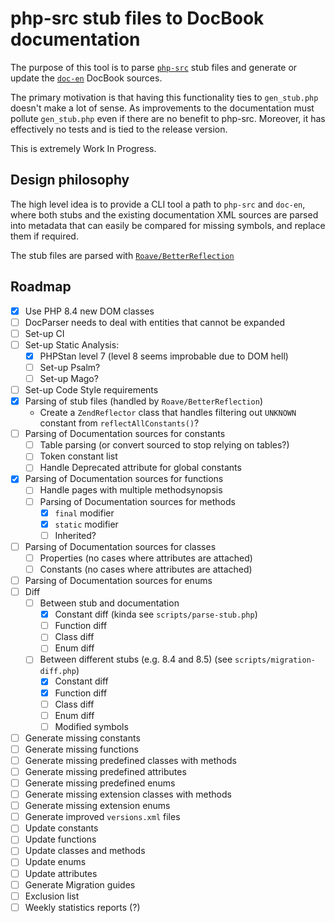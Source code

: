 # php-src stub files to DocBook documentation

The purpose of this tool is to parse
[`php-src`](https://github.com/php/php-src)
stub files and generate or update the [`doc-en`](https://github.com/php/doc-en) DocBook sources.

The primary motivation is that having this functionality ties to `gen_stub.php` doesn't make a lot of sense.
As improvements to the documentation must pollute `gen_stub.php` even if there are no benefit to php-src.
Moreover, it has effectively no tests and is tied to the release version.

This is extremely Work In Progress.

## Design philosophy

The high level idea is to provide a CLI tool a path to `php-src` and `doc-en`,
where both stubs and the existing documentation XML sources are parsed into metadata that can easily be compared
for missing symbols, and replace them if required.

The stub files are parsed with [`Roave/BetterReflection`](https://github.com/Roave/BetterReflection)

## Roadmap

- [x] Use PHP 8.4 new DOM classes
- [ ] DocParser needs to deal with entities that cannot be expanded
- [ ] Set-up CI
- [ ] Set-up Static Analysis:
  - [x] PHPStan level 7 (level 8 seems improbable due to DOM hell)
  - [ ] Set-up Psalm?
  - [ ] Set-up Mago?
- [ ] Set-up Code Style requirements
- [x] Parsing of stub files (handled by `Roave/BetterReflection`)
  - Create a `ZendReflector` class that handles filtering out `UNKNOWN` constant from `reflectAllConstants()`?
- [ ] Parsing of Documentation sources for constants
  - [ ] Table parsing (or convert sourced to stop relying on tables?)
  - [ ] Token constant list
  - [ ] Handle Deprecated attribute for global constants
- [x] Parsing of Documentation sources for functions
  - [ ] Handle pages with multiple methodsynopsis
  - [ ] Parsing of Documentation sources for methods
    - [x] `final` modifier
    - [x] `static` modifier
    - [ ] Inherited?
- [ ] Parsing of Documentation sources for classes
  - [ ] Properties (no cases where attributes are attached)
  - [ ] Constants (no cases where attributes are attached)
- [ ] Parsing of Documentation sources for enums
- [ ] Diff
  - [ ] Between stub and documentation
    - [x] Constant diff (kinda see `scripts/parse-stub.php`)
    - [ ] Function diff
    - [ ] Class diff
    - [ ] Enum diff
  - [ ] Between different stubs (e.g. 8.4 and 8.5) (see `scripts/migration-diff.php`)
    - [x] Constant diff
    - [x] Function diff
    - [ ] Class diff
    - [ ] Enum diff
    - [ ] Modified symbols
- [ ] Generate missing constants
- [ ] Generate missing functions
- [ ] Generate missing predefined classes with methods
- [ ] Generate missing predefined attributes
- [ ] Generate missing predefined enums
- [ ] Generate missing extension classes with methods
- [ ] Generate missing extension enums
- [ ] Generate improved `versions.xml` files
- [ ] Update constants
- [ ] Update functions
- [ ] Update classes and methods
- [ ] Update enums
- [ ] Update attributes
- [ ] Generate Migration guides
- [ ] Exclusion list
- [ ] Weekly statistics reports (?)
